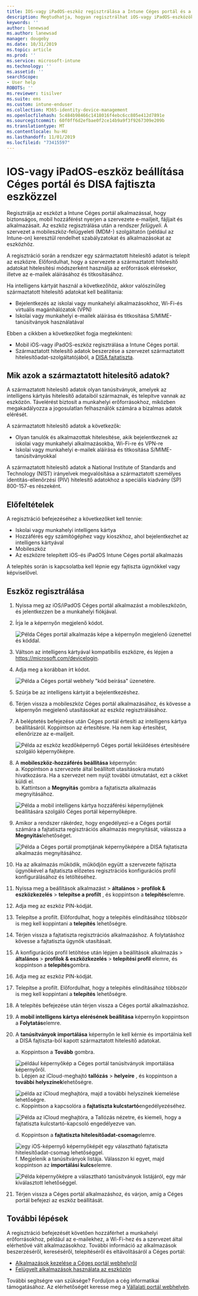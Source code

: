 ```yaml
---
title: IOS-vagy iPadOS-eszköz regisztrálása a Intune Céges portál és a DISA fajtiszta eszközzel
description: Megtudhatja, hogyan regisztrálhat iOS-vagy iPadOS-eszközöket, és hogyan állíthat be származtatott hitelesítő adatokat a DISA fajtatiszta használatával.
keywords: ''
author: lenewsad
ms.author: lanewsad
manager: dougeby
ms.date: 10/31/2019
ms.topic: article
ms.prod: ''
ms.service: microsoft-intune
ms.technology: ''
ms.assetid: ''
searchScope:
- User help
ROBOTS: ''
ms.reviewer: tisilver
ms.suite: ems
ms.custom: intune-enduser
ms.collection: M365-identity-device-management
ms.openlocfilehash: 5c484b98466c1418016f4ebc6cc805e412d7891e
ms.sourcegitcommit: 60f0ff6d2efbae0f2ce14b9a9f3f9267309e209b
ms.translationtype: MT
ms.contentlocale: hu-HU
ms.lasthandoff: 11/01/2019
ms.locfileid: "73415597"
---
```

# <a name="set-up-ios-or-ipados-device-with-company-portal-and-disa-purebred"></a>IOS-vagy iPadOS-eszköz beállítása Céges portál és DISA fajtiszta eszközzel  

Regisztrálja az eszközt a Intune Céges portál alkalmazással, hogy biztonságos, mobil hozzáférést nyerjen a szervezete e-mailjeit, fájljait és alkalmazásait. Az eszköz regisztrálása után a rendszer *felügyeli*. A szervezet a mobileszköz-felügyeleti (MDM-) szolgáltatón (például az Intune-on) keresztül rendelhet szabályzatokat és alkalmazásokat az eszközhöz.  

A regisztráció során a rendszer egy származtatott hitelesítő adatot is telepít az eszközre. Előfordulhat, hogy a szervezete a származtatott hitelesítő adatokat hitelesítési módszerként használja az erőforrások elérésekor, illetve az e-mailek aláírásához és titkosításához. 

Ha intelligens kártyát használ a következőhöz, akkor valószínűleg származtatott hitelesítő adatokat kell beállítania:

* Bejelentkezés az iskolai vagy munkahelyi alkalmazásokhoz, Wi-Fi-és virtuális magánhálózatok (VPN)
* Iskolai vagy munkahelyi e-mailek aláírása és titkosítása S/MIME-tanúsítványok használatával  

Ebben a cikkben a következőket fogja megtekinteni:  

   * Mobil iOS-vagy iPadOS-eszköz regisztrálása a Intune Céges portál.  
   * Származtatott hitelesítő adatok beszerzése a szervezet származtatott hitelesítőadat-szolgáltatójából, a [DISA fajtatiszta](https://cyber.mil/pki-pke/purebred/).  

## <a name="what-are-derived-credentials"></a>Mik azok a származtatott hitelesítő adatok?  
A származtatott hitelesítő adatok olyan tanúsítványok, amelyek az intelligens kártyás hitelesítő adataiból származnak, és telepítve vannak az eszközön. Távelérést biztosít a munkahelyi erőforrásokhoz, miközben megakadályozza a jogosulatlan felhasználók számára a bizalmas adatok elérését.  

A származtatott hitelesítő adatok a következők: 
* Olyan tanulók és alkalmazottak hitelesítése, akik bejelentkeznek az iskolai vagy munkahelyi alkalmazásokba, Wi-Fi-re és VPN-re
* Iskolai vagy munkahelyi e-mailek aláírása és titkosítása S/MIME-tanúsítványokkal

A származtatott hitelesítő adatok a National Institute of Standards and Technology (NIST) irányelvek megvalósítása a származtatott személyes identitás-ellenőrzési (PIV) hitelesítő adatokhoz a speciális kiadvány (SP) 800-157-es részeként.  

## <a name="prerequisites"></a>Előfeltételek

 A regisztráció befejezéséhez a következőket kell tennie:

* Iskolai vagy munkahelyi intelligens kártya
* Hozzáférés egy számítógéphez vagy kioszkhoz, ahol bejelentkezhet az intelligens kártyával
* Mobileszköz
* Az eszközre telepített iOS-és iPadOS Intune Céges portál alkalmazás   

A telepítés során is kapcsolatba kell lépnie egy fajtiszta ügynökkel vagy képviselővel.      

## <a name="enroll-device"></a>Eszköz regisztrálása  
1. Nyissa meg az iOS/iPadOS Céges portál alkalmazást a mobileszközön, és jelentkezzen be a munkahelyi fiókjával.  

2. Írja le a képernyőn megjelenő kódot.  

    ![Példa Céges portál alkalmazás képe a képernyőn megjelenő üzenettel és kóddal.](./media/copy-code-intercede.png)  
3. Váltson az intelligens kártyával kompatibilis eszközre, és lépjen a https://microsoft.com/devicelogin. 
4. Adja meg a korábban írt kódot.  

    ![Példa a Céges portál webhely "kód beírása" üzenetére.](./media/enter-code-intercede.png)   

5. Szúrja be az intelligens kártyát a bejelentkezéshez.  
6. Térjen vissza a mobileszköz Céges portál alkalmazásához, és kövesse a képernyőn megjelenő utasításokat az eszköz regisztrálásához.  
7. A beléptetés befejezése után Céges portál értesíti az intelligens kártya beállításáról. Koppintson az értesítésre. Ha nem kap értesítést, ellenőrizze az e-mailjeit.   

    ![Példa az eszköz kezdőképernyő Céges portál leküldéses értesítésére szolgáló képernyőképre.](./media/action-required-in-app-intercede.png)  
8. A **mobileszköz-hozzáférés beállítása** képernyőn:  
    a. Koppintson a szervezete által beállított utasításokra mutató hivatkozásra. Ha a szervezet nem nyújt további útmutatást, ezt a cikket küldi el.  
    b. Kattintson a **Megnyitás** gombra a fajtatiszta alkalmazás megnyitásához.  

    ![Példa a mobil intelligens kártya hozzáférési képernyőjének beállítására szolgáló Céges portál képernyőképre.](./media/smart-card-open-disa-purebred.png)  
9. Amikor a rendszer rákérdez, hogy engedélyezi-e a Céges portál számára a fajtatiszta regisztrációs alkalmazás megnyitását, válassza a **Megnyitás**lehetőséget.   

    ![Példa a Céges portál promptjának képernyőképére a DISA fajtatiszta alkalmazás megnyitásához.](./media/open-app-prompt-disa-purbred.png)  
10. Ha az alkalmazás működik, működjön együtt a szervezete fajtiszta ügynökével a fajtatiszta előzetes regisztrációs konfigurációs profil konfigurálásához és letöltéséhez.   
11. Nyissa meg a beállítások alkalmazást > **általános** > **profilok & eszközkezelés** > **telepítse a profilt** , és koppintson a **telepítés**elemre.  
12. Adja meg az eszköz PIN-kódját.  
13. Telepítse a profilt. Előfordulhat, hogy a telepítés elindításához többször is meg kell koppintani a **telepítés** lehetőségre. 
14. Térjen vissza a fajtatiszta regisztrációs alkalmazáshoz. A folytatáshoz kövesse a fajtatiszta ügynök utasításait.  
 
15. A konfigurációs profil letöltése után lépjen a beállítások alkalmazás > **általános** > **profilok & eszközkezelés** > **telepítési profil** elemre, és koppintson a **telepítés**gombra.   
16.  Adja meg az eszköz PIN-kódját.
17. Telepítse a profilt. Előfordulhat, hogy a telepítés elindításához többször is meg kell koppintani a **telepítés** lehetőségre. 
18. A telepítés befejezése után térjen vissza a Céges portál alkalmazáshoz.  
19.  A **mobil intelligens kártya elérésének beállítása** képernyőn koppintson a **Folytatás**elemre.  

20. A **tanúsítványok importálása** képernyőn le kell kérnie és importálnia kell a DISA fajtiszta-ból kapott származtatott hitelesítő adatokat.  

    a. Koppintson a **Tovább** gombra.   

    ![például képernyőkép a Céges portál tanúsítványok importálása képernyőről.](./media/import-certificate-disa-purebred.png)  
    b. Lépjen az iCloud-meghajtó **tallózás** > **helyeire** , és koppintson a **további helyszínek**lehetőségre.  

    ![példa az iCloud meghajtóra, majd a további helyszínek kiemelése lehetőségre.](./media/icloud-drive-more-locations.png)  
    c. Koppintson a kapcsolóra a **fajtatiszta kulcstartó**engedélyezéséhez.  

    ![Példa az iCloud meghajtóra, a Tallózás nézetre, és kiemeli, hogy a fajtatiszta kulcstartó-kapcsoló engedélyezve van.](./media/icloud-drive-enable-purebred-keychain.png)   

    d. Koppintson a **fajtatiszta hitelesítőadat-csomag**elemre.  

    ![egy iOS-képernyő képernyőképét egy választható fajtatiszta hitelesítőadat-csomag lehetőséggel.](./media/purebred-credential-package.png)  
    f. Megjelenik a tanúsítványok listája. Válasszon ki egyet, majd koppintson az **importálási kulcs**elemre.  

    ![Példa képernyőképre a választható tanúsítványok listájáról, egy már kiválasztott lehetőséggel.](./media/import-purebred-keychain.png) 
21. Térjen vissza a Céges portál alkalmazáshoz, és várjon, amíg a Céges portál befejezi az eszköz beállítását.   

## <a name="next-steps"></a>További lépések  
A regisztráció befejezését követően hozzáférhet a munkahelyi erőforrásokhoz, például az e-mailekhez, a Wi-Fi-hez és a szervezet által elérhetővé vált alkalmazásokhoz. További információ az alkalmazások beszerzéséről, kereséséről, telepítéséről és eltávolításáról a Céges portál:

* [Alkalmazások kezelése a Céges portál webhelyről](manage-apps-cpweb.md)  
* [Felügyelt alkalmazások használata az eszközön](use-managed-apps-on-your-device-ios.md)  

További segítségre van szüksége? Forduljon a cég informatikai támogatásához. Az elérhetőségét keresse meg a [Vállalati portál webhelyén](https://go.microsoft.com/fwlink/?linkid=2010980).
